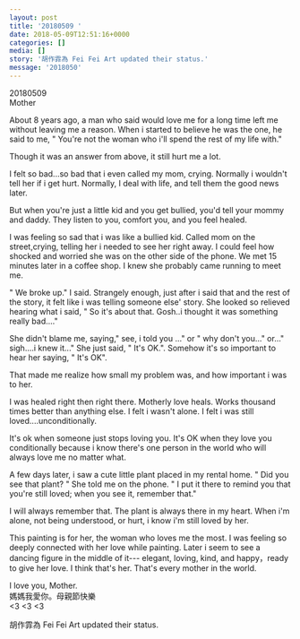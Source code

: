 ```yaml
---
layout: post
title: '20180509 ' 
date: 2018-05-09T12:51:16+0000 
categories: [] 
media: []
story: '胡作霏為 Fei Fei Art updated their status.'  
message: '2018050'  
---
```


20180509  
Mother   

About 8 years ago, a man who said would love me for a long time left me without leaving me a reason. When i started to believe he was the one,  he said to me, " You're not the woman who i'll spend the rest of my life with."   
  
 Though it was an answer from above, it still hurt me a lot.   
  
I felt so bad...so bad that i even called my mom, crying. Normally i wouldn't tell her if i get hurt. Normally, I deal with life, and tell them the good news later.   
  
 But when you're just a little kid and you get bullied, you'd tell your mommy and daddy. They listen to you, comfort you, and you feel healed.    
  
I was feeling so sad that i was like a bullied kid. Called mom  on the street,crying, telling her i needed to see her right away. I could feel how shocked and worried she was on the other side of the phone. We met 15 minutes later in a coffee shop. I knew she probably came running to meet me.  
  
" We broke up." I said.  Strangely enough, just after i said that and the rest of the story, it felt like i was telling someone else' story. She looked so relieved hearing what i said, " So it's about that. Gosh..i thought it was something really bad...."   
  
She didn't blame me, saying," see, i told you ..." or " why don't you..." or..." sigh....i knew it..." She just said, " It's OK.".  Somehow it's so important to hear her saying, " It's OK".  
  
That made me realize how small my problem was, and how important i was to her.   
  
I was healed  right then right there. Motherly love heals. Works thousand times better than anything else. I felt i wasn't alone. I felt i was still loved....unconditionally.   
  
It's ok when someone just stops loving you. It's OK when they love you conditionally because i know there's one person in the world who will always love me no matter what.   
  
A few days later, i saw a cute little plant placed in my rental home.  " Did you see that plant? " She told me on the phone. " I put it there to remind  you that you're still loved; when you see it, remember that."  
  
I will always remember that. The plant is always there in my heart. When i'm alone, not being understood, or hurt, i know i'm still loved by her.   
  
This painting is for her, the woman who loves me the most.  I was feeling so deeply connected with her love while painting.  Later i seem to see a dancing figure in the middle of it--- elegant, loving, kind, and happy，ready to give her love.  I think that's her. That's every mother  in the world.   
  
I love you, Mother.  
媽媽我愛你。母親節快樂   
<3 <3 <3
 
 
[//]: #story:
胡作霏為 Fei Fei Art updated their status.


 
